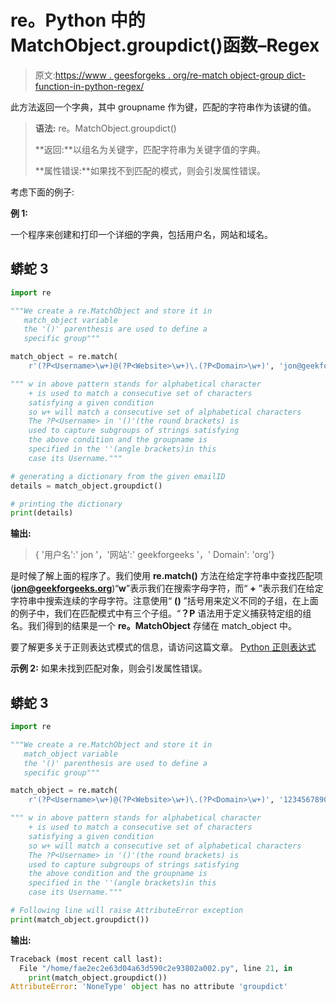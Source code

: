 # re。Python 中的 MatchObject.groupdict()函数–Regex

> 原文:[https://www . geesforgeks . org/re-match object-group dict-function-in-python-regex/](https://www.geeksforgeeks.org/re-matchobject-groupdict-function-in-python-regex/)

此方法返回一个字典，其中 groupname 作为键，匹配的字符串作为该键的值。

> **语法:** re。MatchObject.groupdict()
> 
> **返回:**以组名为关键字，匹配字符串为关键字值的字典。
> 
> **属性错误:**如果找不到匹配的模式，则会引发属性错误。

考虑下面的例子:

**例 1:**

一个程序来创建和打印一个详细的字典，包括用户名，网站和域名。

## 蟒蛇 3

```py
import re

"""We create a re.MatchObject and store it in 
   match_object variable
   the '()' parenthesis are used to define a 
   specific group"""

match_object = re.match(
    r'(?P<Username>\w+)@(?P<Website>\w+)\.(?P<Domain>\w+)', 'jon@geekforgeeks.org')

""" w in above pattern stands for alphabetical character
    + is used to match a consecutive set of characters 
    satisfying a given condition
    so w+ will match a consecutive set of alphabetical characters
    The ?P<Username> in '()'(the round brackets) is 
    used to capture subgroups of strings satisfying 
    the above condition and the groupname is 
    specified in the ''(angle brackets)in this 
    case its Username."""

# generating a dictionary from the given emailID
details = match_object.groupdict()

# printing the dictionary
print(details)
```

**输出:**

> { '用户名':' jon '，'网站':' geekforgeeks '，' Domain': 'org'}

是时候了解上面的程序了。我们使用 **re.match()** 方法在给定字符串中查找匹配项(**jon@geekforgeeks.org**)“**w**”表示我们在搜索字母字符，而“ **+** ”表示我们在给定字符串中搜索连续的字母字符。注意使用“ **()** ”括号用来定义不同的子组，在上面的例子中，我们在匹配模式中有三个子组。“**？P** 语法用于定义捕获特定组的组名。我们得到的结果是一个 **re。MatchObject** 存储在 match_object 中。

要了解更多关于正则表达式模式的信息，请访问这篇文章。 [Python 正则表达式](https://www.geeksforgeeks.org/regular-expression-python-examples-set-1/amp/)

**示例 2:** 如果未找到匹配对象，则会引发属性错误。

## 蟒蛇 3

```py
import re

"""We create a re.MatchObject and store it in 
   match_object variable
   the '()' parenthesis are used to define a 
   specific group"""

match_object = re.match(
    r'(?P<Username>\w+)@(?P<Website>\w+)\.(?P<Domain>\w+)', '1234567890')

""" w in above pattern stands for alphabetical character
    + is used to match a consecutive set of characters 
    satisfying a given condition
    so w+ will match a consecutive set of alphabetical characters
    The ?P<Username> in '()'(the round brackets) is 
    used to capture subgroups of strings satisfying 
    the above condition and the groupname is 
    specified in the ''(angle brackets)in this 
    case its Username."""

# Following line will raise AttributeError exception
print(match_object.groupdict())
```

**输出:**

```py
Traceback (most recent call last):
  File "/home/fae2ec2e63d04a63d590c2e93802a002.py", line 21, in 
    print(match_object.groupdict())
AttributeError: 'NoneType' object has no attribute 'groupdict'

```